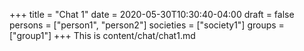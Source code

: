 +++
title = "Chat 1"
date = 2020-05-30T10:30:40-04:00
draft = false
persons = ["person1", "person2"]
societies = ["society1"]
groups = ["group1"]
+++
This is content/chat/chat1.md
